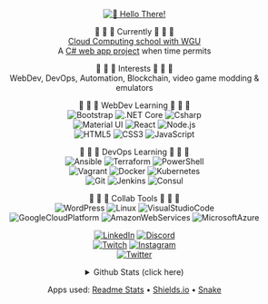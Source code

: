 <div align="center">

[![👋 Hello There!](https://cdn.discordapp.com/attachments/363603833680560139/878781125395378237/hello-there.gif?raw=true)](https://www.youtube.com/watch?v=rEq1Z0bjdwc)

🔭 🔭 🔭 Currently 🔭 🔭 🔭 <br />
[Cloud Computing school with WGU](https://partners.wgu.edu/Pages/BSCC.aspx) <br />
A [C# web app project](https://github.com/jedington/Canvas-Your-Goals) when time permits <br />

:cookie: :cookie: :cookie: Interests :cookie: :cookie: :cookie: <br />
WebDev, DevOps, Automation, Blockchain, video game modding & emulators <br />

<p>
    🌱 🌱 🌱 WebDev Learning 🌱 🌱 🌱
    <br />
    <img alt="Bootstrap" src="https://img.shields.io/badge/Bootstrap-informational?style=flat&logo=Bootstrap&color=222222" />
    <img alt=".NET Core" src="https://img.shields.io/badge/.NET%20Core-informational?style=flat&logo=dotnet&color=222222" />    
    <img alt="Csharp" src="https://img.shields.io/badge/Csharp-informational?style=flat&logo=Csharp&color=222222" />
    <br />
    <img alt="Material UI" src="https://img.shields.io/badge/Material%20UI-informational?style=flat&logo=mui&color=222222" />
    <img alt="React" src="https://img.shields.io/badge/React-informational?style=flat&logo=react&color=222222" />
    <img alt="Node.js" src="https://img.shields.io/badge/%20-Node.js-informational?style=flat&logo=node.js&color=222222" />
    <br />
    <img alt="HTML5" src="https://img.shields.io/badge/HTML5-informational?style=flat&logo=HTML5&color=222222" />
    <img alt="CSS3" src="https://img.shields.io/badge/CSS3-informational?style=flat&logo=CSS3&color=222222" />
    <img alt="JavaScript" src="https://img.shields.io/badge/JavaScript-informational?style=flat&logo=JavaScript&color=222222" />
    <!-- br /> -->
    <!-- <img alt="Python" src="https://img.shields.io/badge/Python-informational?style=flat&logo=Python&color=222222" /> -->
    <!-- <img alt="Django" src="https://img.shields.io/badge/Django-informational?style=flat&logo=Django&color=222222" /> -->
</p>

<p>
    🌱 🌱 🌱 DevOps Learning 🌱 🌱 🌱
    <br />
    <img alt="Ansible" src="https://img.shields.io/badge/Ansible-informational?style=flat&logo=Ansible&color=222222" />
    <img alt="Terraform" src="https://img.shields.io/badge/Terraform-informational?style=flat&logo=Terraform&color=222222" />
    <img alt="PowerShell" src="https://img.shields.io/badge/PowerShell-informational?style=flat&logo=PowerShell&color=222222" />
    <br />
    <img alt="Vagrant" src="https://img.shields.io/badge/Vagrant-informational?style=flat&logo=Vagrant&color=222222" /> 
    <img alt="Docker" src="https://img.shields.io/badge/Docker-informational?style=flat&logo=Docker&color=222222" />
    <img alt="Kubernetes" src="https://img.shields.io/badge/Kubernetes-informational?style=flat&logo=Kubernetes&color=222222" />
    <br />
    <img alt="Git" src="https://img.shields.io/badge/Git-informational?style=flat&logo=Git&color=222222" />
    <img alt="Jenkins" src="https://img.shields.io/badge/Jenkins-informational?style=flat&logo=Jenkins&color=222222" />
    <img alt="Consul" src="https://img.shields.io/badge/Consul-informational?style=flat&logo=Consul&color=222222" />
</p>

<p>
    🌱 🌱 🌱 Collab Tools 🌱 🌱 🌱
    <br />
    <img alt="WordPress" src="https://img.shields.io/badge/WordPress-informational?style=flat&logo=WordPress&color=222222" />
    <img alt="Linux" src="https://img.shields.io/badge/Linux-informational?style=flat&logo=Linux&color=222222" />
    <img alt="VisualStudioCode" src="https://img.shields.io/badge/VS%20Code-informational?style=flat&logo=VisualStudioCode&color=222222" />
    <br />
    <img alt="GoogleCloudPlatform" src="https://img.shields.io/badge/GCP-informational?style=flat&logo=GoogleCloud&color=222222" />
    <img alt="AmazonWebServices" src="https://img.shields.io/badge/AWS-informational?style=flat&logo=AmazonAWS&color=222222" />   
    <img alt="MicrosoftAzure" src="https://img.shields.io/badge/Azure-informational?style=flat&logo=MicrosoftAzure&color=222222" />
</p>

[![LinkedIn][linkedin-shield]][linkedin-url]
[![Discord][discord-shield]][discord-url] <br />
[![Twitch][twitch-shield]][twitch-url]
[![Instagram][instagram-shield]][instagram-url] <br />
[![Twitter][twitter-shield]][twitter-url]

<details>
    <summary>Github Stats (click here)</summary>

![](https://github-readme-stats.vercel.app/api/top-langs/?username=jedington&layout=compact&hide=html&langs_count=10&theme=react)

![](https://github-readme-stats.vercel.app/api?username=jedington&layout=compact&count_private=true&show_icons=true&hide=issues&hide_title=true&theme=react)

![Snake animation](https://raw.githubusercontent.com/jedington/jedington/output/github-contribution-grid-snake.svg)

</details>

Apps used: 
[Readme Stats](https://github-readme-stats.vercel.app) • 
[Shields.io](https://shields.io) • 
[Snake](https://github.com/Platane/snk)
</div>

[twitch-shield]: https://img.shields.io/badge/Twitch-9146FF?style=for-the-badge&logo=twitch&logoColor=white
[twitch-url]: https://twitch.tv/arcanicvoid
[instagram-shield]: https://img.shields.io/badge/-Instagram-bc2a8d?style=for-the-badge&logo=instagram&logoColor=white
[instagram-url]: https://www.instagram.com/edingtonjulian
[linkedin-shield]: https://img.shields.io/badge/-LinkedIn-black.svg?style=for-the-badge&logo=linkedin&colorB=0072B1
[linkedin-url]: https://www.linkedin.com/in/julian-edington
[discord-shield]: https://img.shields.io/badge/Discord-7289DA?style=for-the-badge&logo=discord&logoColor=white
[discord-url]: https://discord.io/ArcanicVoid
[twitter-shield]: https://img.shields.io/twitter/follow/ArcanicVoid?style=for-the-badge&logo=twitter&colorB=1DA1F2
[twitter-url]: https://twitter.com/ArcanicVoid
[site-shield]: https://img.shields.io/website?down_color=red&down_message=offline&up_color=green&up_message=online&url=https%3A%2F%2Farcanicvoid.com
[site-url]: https://arcanicvoid.com

